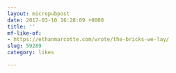 ```yaml
---
layout: micropubpost
date: 2017-03-10 16:28:09 +0000
title: ''
mf-like-of:
- https://ethanmarcotte.com/wrote/the-bricks-we-lay/
slug: 59289
category: likes

---
```

